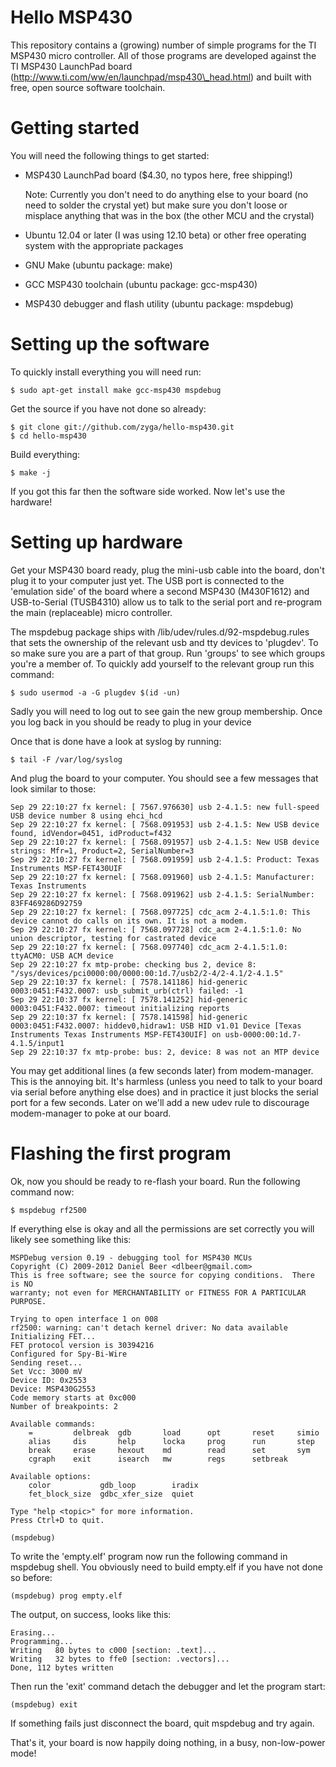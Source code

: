 Hello MSP430
============

This repository contains a (growing) number of simple programs for the TI
MSP430 micro controller. All of those programs are developed against the TI
MSP430 LaunchPad board (http://www.ti.com/ww/en/launchpad/msp430\_head.html) and
built with free, open source software toolchain.

Getting started
===============

You will need the following things to get started:

 * MSP430 LaunchPad board ($4.30, no typos here, free shipping!)

   Note: Currently you don't need to do anything else to your board (no need to
   solder the crystal yet) but make sure you don't loose or misplace anything
   that was in the box (the other MCU and the crystal)

 * Ubuntu 12.04 or later (I was using 12.10 beta) or other free
   operating system with the appropriate packages
 * GNU Make (ubuntu package: make)
 * GCC MSP430 toolchain (ubuntu package: gcc-msp430)
 * MSP430 debugger and flash utility (ubuntu package: mspdebug)

Setting up the software
=======================

To quickly install everything you will need run:

    $ sudo apt-get install make gcc-msp430 mspdebug

Get the source if you have not done so already:

    $ git clone git://github.com/zyga/hello-msp430.git 
    $ cd hello-msp430

Build everything:

    $ make -j

If you got this far then the software side worked. Now let's use the hardware!

Setting up hardware
===================

Get your MSP430 board ready, plug the mini-usb cable into the board, don't plug
it to your computer just yet. The USB port is connected to the 'emulation side'
of the board where a second MSP430 (M430F1612) and USB-to-Serial (TUSB4310)
allow us to talk to the serial port and re-program the main (replaceable) micro
controller.

The mspdebug package ships with /lib/udev/rules.d/92-mspdebug.rules that sets
the ownership of the relevant usb and tty devices to 'plugdev'. To  so make
sure you are a part of that group. Run 'groups' to see which groups you're a
member of. To quickly add yourself to the relevant group run this command:

    $ sudo usermod -a -G plugdev $(id -un)

Sadly you will need to log out to see gain the new group membership. Once you
log back in you should be ready to plug in your device

Once that is done have a look at syslog by running:

    $ tail -F /var/log/syslog

And plug the board to your computer. You should see a few messages that look
similar to those:


    Sep 29 22:10:27 fx kernel: [ 7567.976630] usb 2-4.1.5: new full-speed USB device number 8 using ehci_hcd
    Sep 29 22:10:27 fx kernel: [ 7568.091953] usb 2-4.1.5: New USB device found, idVendor=0451, idProduct=f432
    Sep 29 22:10:27 fx kernel: [ 7568.091957] usb 2-4.1.5: New USB device strings: Mfr=1, Product=2, SerialNumber=3
    Sep 29 22:10:27 fx kernel: [ 7568.091959] usb 2-4.1.5: Product: Texas Instruments MSP-FET430UIF
    Sep 29 22:10:27 fx kernel: [ 7568.091960] usb 2-4.1.5: Manufacturer: Texas Instruments
    Sep 29 22:10:27 fx kernel: [ 7568.091962] usb 2-4.1.5: SerialNumber: 83FF469286D92759
    Sep 29 22:10:27 fx kernel: [ 7568.097725] cdc_acm 2-4.1.5:1.0: This device cannot do calls on its own. It is not a modem.
    Sep 29 22:10:27 fx kernel: [ 7568.097728] cdc_acm 2-4.1.5:1.0: No union descriptor, testing for castrated device
    Sep 29 22:10:27 fx kernel: [ 7568.097740] cdc_acm 2-4.1.5:1.0: ttyACM0: USB ACM device
    Sep 29 22:10:27 fx mtp-probe: checking bus 2, device 8: "/sys/devices/pci0000:00/0000:00:1d.7/usb2/2-4/2-4.1/2-4.1.5"
    Sep 29 22:10:37 fx kernel: [ 7578.141186] hid-generic 0003:0451:F432.0007: usb_submit_urb(ctrl) failed: -1
    Sep 29 22:10:37 fx kernel: [ 7578.141252] hid-generic 0003:0451:F432.0007: timeout initializing reports
    Sep 29 22:10:37 fx kernel: [ 7578.141598] hid-generic 0003:0451:F432.0007: hiddev0,hidraw1: USB HID v1.01 Device [Texas Instruments Texas Instruments MSP-FET430UIF] on usb-0000:00:1d.7-4.1.5/input1
    Sep 29 22:10:37 fx mtp-probe: bus: 2, device: 8 was not an MTP device

You may get additional lines (a few seconds later) from modem-manager. This is
the annoying bit. It's harmless (unless you need to talk to your board via
serial before anything else does) and in practice it just blocks the serial
port for a few seconds. Later on we'll add a new udev rule to discourage
modem-manager to poke at our board. 

Flashing the first program
==========================

Ok, now you should be ready to re-flash your board. Run the following command now:

    $ mspdebug rf2500
    
If everything else is okay and all the permissions are set correctly you will
likely see something like this: 

    MSPDebug version 0.19 - debugging tool for MSP430 MCUs
    Copyright (C) 2009-2012 Daniel Beer <dlbeer@gmail.com>
    This is free software; see the source for copying conditions.  There is NO
    warranty; not even for MERCHANTABILITY or FITNESS FOR A PARTICULAR PURPOSE.

    Trying to open interface 1 on 008
    rf2500: warning: can't detach kernel driver: No data available
    Initializing FET...
    FET protocol version is 30394216
    Configured for Spy-Bi-Wire
    Sending reset...
    Set Vcc: 3000 mV
    Device ID: 0x2553
    Device: MSP430G2553
    Code memory starts at 0xc000
    Number of breakpoints: 2

    Available commands:
        =         delbreak  gdb       load      opt       reset     simio     
        alias     dis       help      locka     prog      run       step      
        break     erase     hexout    md        read      set       sym       
        cgraph    exit      isearch   mw        regs      setbreak  

    Available options:
        color           gdb_loop        iradix          
        fet_block_size  gdbc_xfer_size  quiet           

    Type "help <topic>" for more information.
    Press Ctrl+D to quit.

    (mspdebug) 

To write the 'empty.elf' program now run the following command in mspdebug shell.
You obviously need to build empty.elf if you have not done so before:

    (mspdebug) prog empty.elf

The output, on success, looks like this:

    Erasing...
    Programming...
    Writing   80 bytes to c000 [section: .text]...
    Writing   32 bytes to ffe0 [section: .vectors]...
    Done, 112 bytes written

Then run the 'exit' command detach the debugger and let the program start:

    (mspdebug) exit

If something fails just disconnect the board, quit mspdebug and try again.

That's it, your board is now happily doing nothing, in a busy, non-low-power
mode!

